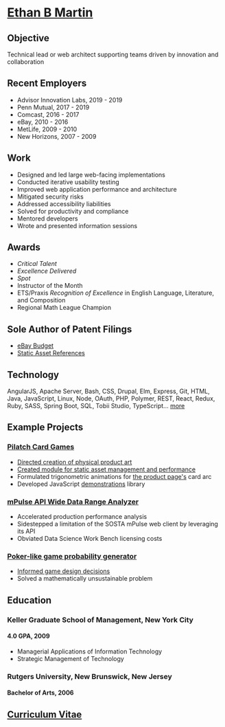 # [Ethan B Martin](mailto:ethan@pilatch.com)

## Objective

Technical lead or web architect supporting teams driven by innovation and collaboration

## Recent Employers

- Advisor Innovation Labs, 2019 - 2019
- Penn Mutual, 2017 - 2019
- Comcast, 2016 - 2017
- eBay, 2010 - 2016
- MetLife, 2009 - 2010
- New Horizons, 2007 - 2009

## Work

- Designed and led large web-facing implementations
- Conducted iterative usability testing
- Improved web application performance and architecture
- Mitigated security risks
- Addressed accessibility liabilities
- Solved for productivity and compliance
- Mentored developers
- Wrote and presented information sessions

## Awards

- _Critical Talent_
- _Excellence Delivered_
- _Spot_
- Instructor of the Month
- ETS/Praxis _Recognition of Excellence_ in English Language, Literature, and Composition
- Regional Math League Champion

## Sole Author of Patent Filings

- [eBay Budget](http://appft.uspto.gov/netacgi/nph-Parser?Sect1=PTO2&Sect2=HITOFF&p=1&u=%2Fnetahtml%2FPTO%2Fsearch-bool.html&r=1&f=G&l=50&co1=AND&d=PG01&s1=20160292773&OS=20160292773&RS=20160292773)
- [Static Asset References](http://appft.uspto.gov/netacgi/nph-Parser?Sect1=PTO2&Sect2=HITOFF&p=1&u=%2Fnetahtml%2FPTO%2Fsearch-bool.html&r=1&f=G&l=50&co1=AND&d=PG01&s1=20160335312&OS=20160335312&RS=20160335312)

## Technology

AngularJS, Apache Server, Bash, CSS, Drupal, Elm, Express, Git, HTML, Java, JavaScript, Linux, Node, OAuth, PHP, Polymer, REST, React, Redux, Ruby, SASS, Spring Boot, SQL, Tobii Studio, TypeScript... [more](https://github.com/Pilatch/my-resume/blob/master/Curriculum-Vitae.md#technology-experience)

## Example Projects

### [Pilatch Card Games](http://pilatch.com)

- [Directed creation of physical product art](https://99designs.com/other-design-tasks/contests/suit-poker-tm-card-deck-package-free-advertising-45992)
- [Created module for static asset management and performance](https://www.drupal.org/sandbox/beefzilla/2108701)
- Formulated trigonometric animations for [the product page's](http://pilatch.com/cards) card arc
- Developed JavaScript [demonstrations](https://pilatch.com/games/casual/Runway) library

### [mPulse API Wide Data Range Analyzer](https://github.com/Pilatch/mPulse-client)

- Accelerated production performance analysis
- Sidestepped a limitation of the SOSTA mPulse web client by leveraging its API
- Obviated Data Science Work Bench licensing costs

### [Poker-like game probability generator](https://github.com/Pilatch-Card-Games/game-sim )

- [Informed game design decisions](http://pilatch.com/blog/Ethan/Rags-n-Riches)
- Solved a mathematically unsustainable problem

## Education

### Keller Graduate School of Management, New York City

#### 4.0 GPA, 2009

- Managerial Applications of Information Technology
- Strategic Management of Technology

### Rutgers University, New Brunswick, New Jersey

#### Bachelor of Arts, 2006

## [Curriculum Vitae](https://github.com/Pilatch/my-resume/blob/master/Curriculum-Vitae.md)
